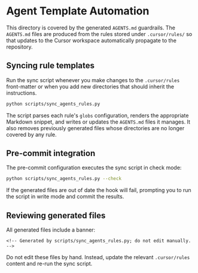 <!-- markdownlint-disable MD003 MD022 -->
<!-- markdownlint-disable MD041 -->
<!-- markdownlint-disable MD025 -->

# Agent Template Automation

This directory is covered by the generated `AGENTS.md` guardrails. The
`AGENTS.md` files are produced from the rules stored under `.cursor/rules/`
so that updates to the Cursor workspace automatically propagate to the
repository.

## Syncing rule templates

Run the sync script whenever you make changes to the `.cursor/rules`
front-matter or when you add new directories that should inherit the
instructions.

```bash
python scripts/sync_agents_rules.py
```

The script parses each rule's `globs` configuration, renders the appropriate
Markdown snippet, and writes or updates the `AGENTS.md` files it manages. It
also removes previously generated files whose directories are no longer
covered by any rule.

## Pre-commit integration

The pre-commit configuration executes the sync script in check mode:

```bash
python scripts/sync_agents_rules.py --check
```

If the generated files are out of date the hook will fail, prompting you to
run the script in write mode and commit the results.

## Reviewing generated files

All generated files include a banner:

```text
<!-- Generated by scripts/sync_agents_rules.py; do not edit manually. -->
```

Do not edit these files by hand. Instead, update the relevant `.cursor/rules`
content and re-run the sync script.

